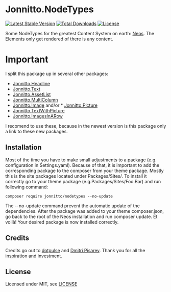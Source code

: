 Jonnitto.NodeTypes
==================

[![Latest Stable Version](https://poser.pugx.org/jonnitto/nodetypes/v/stable)](https://packagist.org/packages/jonnitto/nodetypes)
[![Total Downloads](https://poser.pugx.org/jonnitto/nodetypes/downloads)](https://packagist.org/packages/jonnitto/nodetypes)
[![License](https://poser.pugx.org/jonnitto/nodetypes/license)](https://packagist.org/packages/jonnitto/nodetypes)

Some NodeTypes for the greatest Content System on earth: [Neos](https://www.neos.io). The Elements only get rendered of there is any content.

Important
=========
I split this package up in several other packages:

* [Jonnitto.Headline](https://github.com/jonnitto/Jonnitto.Headline)
* [Jonnitto.Text](https://github.com/jonnitto/Jonnitto.Text)
* [Jonnitto.AssetList](https://github.com/jonnitto/Jonnitto.AssetList)
* [Jonnitto.MultiColumn](https://github.com/jonnitto/Jonnitto.MultiColumn)
* [Jonnitto.Image](https://github.com/jonnitto/Jonnitto.Image) and/or * [Jonnitto.Picture](https://github.com/jonnitto/Jonnitto.Picture)
* [Jonnitto.TextWithPicture](https://github.com/jonnitto/Jonnitto.TextWithPicture)
* [Jonnitto.ImagesInARow](https://github.com/jonnitto/Jonnitto.ImagesInARow)

I recomend to use these, because in the newest version is this package only a link to these new packages.

Installation
------------
Most of the time you have to make small adjustments to a package (e.g. configuration in Settings.yaml). Because of that, it is important to add the corresponding package to the composer from your theme package. Mostly this is the site packages located under Packages/Sites/. To install it correctly go to your theme package (e.g.Packages/Sites/Foo.Bar) and run following command:

```
composer require jonnitto/nodetypes --no-update
```

The --no-update command prevent the automatic update of the dependencies. After the package was added to your theme composer.json, go back to the root of the Neos installation and run composer update. Et voilà! Your desired package is now installed correctly.


Credits
-------

Credits go out to [dotpulse](http://dotpulse.ch) and [Dmitri Pisarev](https://github.com/dimaip). Thank you for all the inspiration and investment.


License
-------

Licensed under MIT, see [LICENSE](LICENSE)
